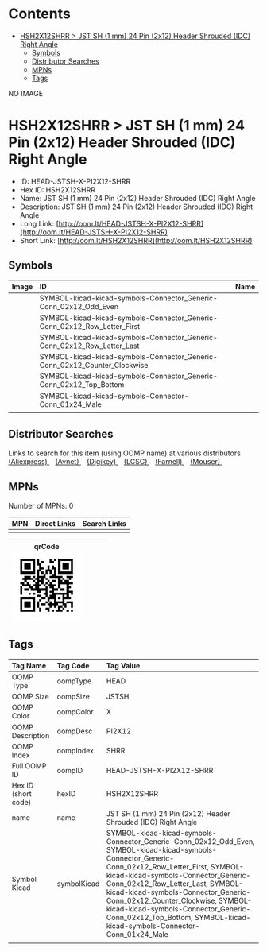 



Contents
========

* [HSH2X12SHRR > JST SH (1 mm) 24 Pin (2x12) Header Shrouded (IDC) Right Angle](#hsh2x12shrr--jst-sh-1-mm-24-pin-2x12-header-shrouded-idc-right-angle)
	* [Symbols](#symbols)
	* [Distributor Searches](#distributor-searches)
	* [MPNs](#mpns)
	* [Tags](#tags)
  
NO IMAGE  
# HSH2X12SHRR > JST SH (1 mm) 24 Pin (2x12) Header Shrouded (IDC) Right Angle

- ID: HEAD-JSTSH-X-PI2X12-SHRR
- Hex ID: HSH2X12SHRR
- Name: JST SH (1 mm) 24 Pin (2x12) Header Shrouded (IDC) Right Angle
- Description: JST SH (1 mm) 24 Pin (2x12) Header Shrouded (IDC) Right Angle
- Long Link: [http://oom.lt/HEAD-JSTSH-X-PI2X12-SHRR](http://oom.lt/HEAD-JSTSH-X-PI2X12-SHRR)
- Short Link: [http://oom.lt/HSH2X12SHRR](http://oom.lt/HSH2X12SHRR)

## Symbols
  

|Image|ID|Name|
| :--- | :--- | :--- |
|![]()|SYMBOL-kicad-kicad-symbols-Connector_Generic-Conn_02x12_Odd_Even||
|![]()|SYMBOL-kicad-kicad-symbols-Connector_Generic-Conn_02x12_Row_Letter_First||
|![]()|SYMBOL-kicad-kicad-symbols-Connector_Generic-Conn_02x12_Row_Letter_Last||
|![]()|SYMBOL-kicad-kicad-symbols-Connector_Generic-Conn_02x12_Counter_Clockwise||
|![]()|SYMBOL-kicad-kicad-symbols-Connector_Generic-Conn_02x12_Top_Bottom||
|![]()|SYMBOL-kicad-kicad-symbols-Connector-Conn_01x24_Male||
||||

## Distributor Searches
  
Links to search for this item (using OOMP name) at various distributors  
[(Aliexpress) ](https://www.aliexpress.com/wholesale?SearchText=1117JST+SH+1+mm+24+Pin+2x12+Header+Shrouded+IDC+Right+Angle)&nbsp;&nbsp;&nbsp;[(Avnet) ](https://www.avnet.com/shop/us/search/JST+SH+1+mm+24+Pin+2x12+Header+Shrouded+IDC+Right+Angle)&nbsp;&nbsp;&nbsp;[(Digikey) ](https://www.digikey.co.uk/en/products/result?s=JST+SH+1+mm+24+Pin+2x12+Header+Shrouded+IDC+Right+Angle)&nbsp;&nbsp;&nbsp;[(LCSC) ](https://www.lcsc.com/search?q=JST+SH+1+mm+24+Pin+2x12+Header+Shrouded+IDC+Right+Angle)&nbsp;&nbsp;&nbsp;[(Farnell) ](https://uk.farnell.com/search?st=JST+SH+1+mm+24+Pin+2x12+Header+Shrouded+IDC+Right+Angle)&nbsp;&nbsp;&nbsp;[(Mouser) ](https://www.mouser.com/c/?q=JST+SH+1+mm+24+Pin+2x12+Header+Shrouded+IDC+Right+Angle)&nbsp;&nbsp;&nbsp;
## MPNs
  
Number of MPNs: 0  

|MPN|Direct Links|Search Links|
| :--- | :--- | :--- |
||||
  

|qrCode<br>[![](https://raw.githubusercontent.com/oomlout/oomlout_OOMP_parts_V2/main/HEAD/JSTSH/X/PI2X12/SHRR/qrCode_140.png)](https://github.com/oomlout/oomlout_OOMP_parts_V2/tree/main/HEAD/JSTSH/X/PI2X12/SHRR/qrCode.png)||||
| :---: | :---: | :---: | :---: |

## Tags
  

|Tag Name|Tag Code|Tag Value|
| :--- | :--- | :--- |
|OOMP Type|oompType|HEAD|
|OOMP Size|oompSize|JSTSH|
|OOMP Color|oompColor|X|
|OOMP Description|oompDesc|PI2X12|
|OOMP Index|oompIndex|SHRR|
|Full OOMP ID|oompID|HEAD-JSTSH-X-PI2X12-SHRR|
|Hex ID (short code)|hexID|HSH2X12SHRR|
|name|name|JST SH (1 mm) 24 Pin (2x12) Header Shrouded (IDC) Right Angle|
|Symbol Kicad|symbolKicad|SYMBOL-kicad-kicad-symbols-Connector_Generic-Conn_02x12_Odd_Even, SYMBOL-kicad-kicad-symbols-Connector_Generic-Conn_02x12_Row_Letter_First, SYMBOL-kicad-kicad-symbols-Connector_Generic-Conn_02x12_Row_Letter_Last, SYMBOL-kicad-kicad-symbols-Connector_Generic-Conn_02x12_Counter_Clockwise, SYMBOL-kicad-kicad-symbols-Connector_Generic-Conn_02x12_Top_Bottom, SYMBOL-kicad-kicad-symbols-Connector-Conn_01x24_Male|
||||
